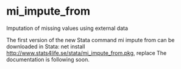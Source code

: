 # mi_impute_from
Imputation of missing values using external data

The first version of the new Stata command mi impute from can be downloaded in Stata: 
net install  http://www.stats4life.se/stata/mi_impute_from.pkg, replace
The documentation is following soon.

